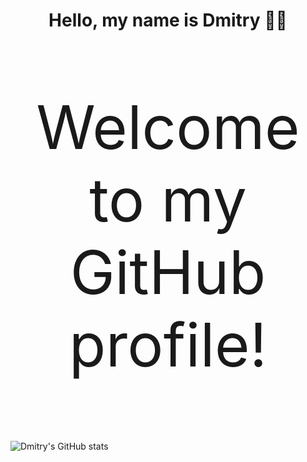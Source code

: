 <div align="center">
  <h1>Hello, my name is Dmitry 🙋‍♂️</h1>
  <p style="font-size: 96px;">Welcome to my GitHub profile!</p>
</div>

![Dmitry's GitHub stats](https://github-readme-stats.vercel.app/api?username=dimonoid1989&show_icons=true&theme=radical)

